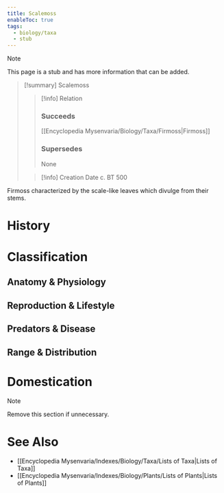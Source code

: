 ```yaml
---
title: Scalemoss
enableToc: true
tags:
  - biology/taxa
  - stub
---
```


> [!note]
> This page is a stub and has more information that can be added.

> [!summary] Scalemoss
> > [!info] Relation
> > ### Succeeds
> > [[Encyclopedia Mysenvaria/Biology/Taxa/Firmoss|Firmoss]]
> > ### Supersedes
> > None
>
> > [!info] Creation Date
> > c. BT 500

Firmoss characterized by the scale-like leaves which divulge from their stems.
# History

# Classification
## Anatomy & Physiology

## Reproduction & Lifestyle

## Predators & Disease

## Range & Distribution

# Domestication

> [!note]
> Remove this section if unnecessary.
# See Also
- [[Encyclopedia Mysenvaria/Indexes/Biology/Taxa/Lists of Taxa|Lists of Taxa]]
- [[Encyclopedia Mysenvaria/Indexes/Biology/Plants/Lists of Plants|Lists of Plants]]